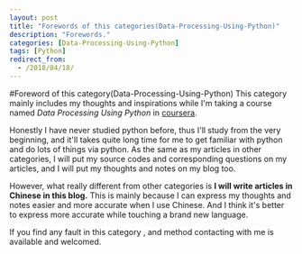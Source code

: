 ```yaml
---
layout: post
title: "Forewords of this categories(Data-Processing-Using-Python)"
description: "Forewords."
categories: [Data-Processing-Using-Python]
tags: [Python]
redirect_from:
  - /2018/04/18/
---
```

#Foreword of this category(Data-Processing-Using-Python)
This category mainly includes my thoughts and inspirations while I'm taking a course named  *Data Processing Using Python* in [coursera](www.coursera.org).

Honestly I have never studied python before, thus I'll study from the very beginning, and it'll takes quite long time for me to get familiar with python and do lots of things via python.
As the same as my articles in other categories, I will put my source codes and corresponding questions on my articles, and I will put my thoughts and notes on my blog too.

However, what really different from other categories is **I will write articles in Chinese in this blog.** This is mainly because I can express my thoughts and notes easier and more accurate when I use Chinese. And I think it's better to express more accurate while touching a brand new language.

If you find any fault in this category , and method contacting with me is available and welcomed.
